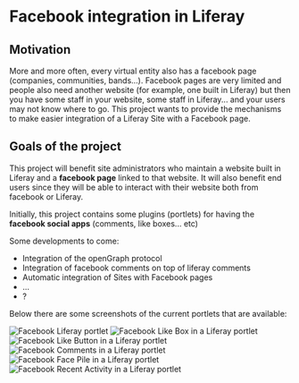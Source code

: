 # Facebook integration in Liferay

## Motivation
More and more often, every virtual entity also has a facebook page (companies, communities, bands...). Facebook pages are very limited and people also need another website (for example, one built in Liferay) but then you have some staff in your website, some staff in Liferay... and your users may not know where to go. This project wants to provide the mechanisms to make easier integration of a Liferay Site with a Facebook page.

## Goals of the project
This project will benefit site administrators who maintain a website built in Liferay and a **facebook page** linked to that website. It will also benefit end users since they will be able to interact with their website both from facebook or Liferay.

Initially, this project contains some plugins (portlets) for having the **facebook social apps** (comments, like boxes... etc)

Some developments to come:

* Integration of the openGraph protocol
* Integration of facebook comments on top of liferay comments
* Automatic integration of Sites with Facebook pages
* ...
* ?

Below there are some screenshots of the current portlets that are available:

<img alt="Facebook Liferay portlet" src="https://github.com/juliocamarero/facebook-liferay-integration/raw/master/images/screenshots/portlets.png" />

<img alt="Facebook Like Box in a Liferay portlet" src="https://github.com/juliocamarero/facebook-liferay-integration/raw/master/images/screenshots/like-box.png" />

<img alt="Facebook Like Button in a Liferay portlet" src="https://github.com/juliocamarero/facebook-liferay-integration/raw/master/images/screenshots/like-button.png" />

<img alt="Facebook Comments in a Liferay portlet" src="https://github.com/juliocamarero/facebook-liferay-integration/raw/master/images/screenshots/comments.png" />

<img alt="Facebook Face Pile in a Liferay portlet" src="https://github.com/juliocamarero/facebook-liferay-integration/raw/master/images/screenshots/facepile.png" />

<img alt="Facebook Recent Activity in a Liferay portlet" src="https://github.com/juliocamarero/facebook-liferay-integration/raw/master/images/screenshots/recent-activity.png" />

